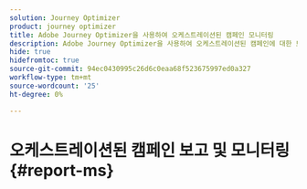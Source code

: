 ```yaml
---
solution: Journey Optimizer
product: journey optimizer
title: Adobe Journey Optimizer을 사용하여 오케스트레이션된 캠페인 모니터링
description: Adobe Journey Optimizer을 사용하여 오케스트레이션된 캠페인에 대한 보고서를 모니터링하고 액세스하는 방법에 대해 알아봅니다
hide: true
hidefromtoc: true
source-git-commit: 94ec0430995c26d6c0eaa68f523675997ed0a327
workflow-type: tm+mt
source-wordcount: '25'
ht-degree: 0%

---
```


# 오케스트레이션된 캠페인 보고 및 모니터링 {#report-ms}
